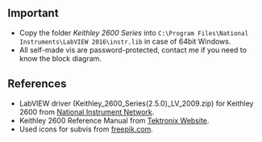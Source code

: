 ## Important

* Copy the folder *Keithley 2600 Series* into `C:\Program Files\National Instruments\LabVIEW 2016\instr.lib` in case of 64bit Windows.
* All self-made vis are password-protected, contact me if you need to know the block diagram.

## References

* LabVIEW driver (Keithley_2600_Series(2.5.0)_LV_2009.zip) for Keithley 2600 from [National Instrument Network](http://sine.ni.com/apps/utf8/niid_web_display.model_page?p_model_id=7393).
* Keithley 2600 Reference Manual from [Tektronix Website](http://www.tek.com/manual/series-2600b-system-sourcemeter-instruments-reference-manual).
* Used icons for subvis from [freepik.com](http://www.freepik.com/).